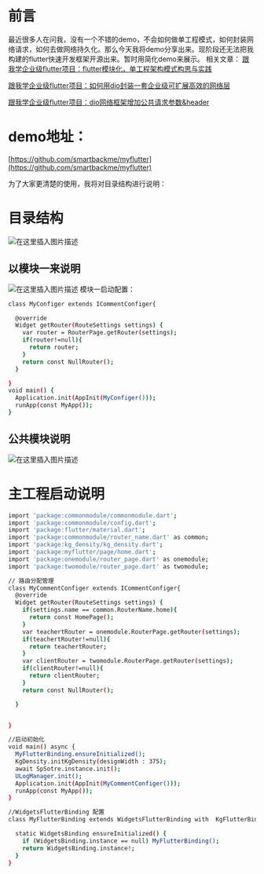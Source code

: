 # 前言
最近很多人在问我，没有一个不错的demo，不会如何做单工程模式，如何封装网络请求，如何去做网络持久化。那么今天我将demo分享出来。现阶段还无法把我构建的flutter快速开发框架开源出来。暂时用简化demo来展示。
相关文章：
[跟我学企业级flutter项目：flutter模块化，单工程架构模式构思与实践](https://blog.csdn.net/s297165331/article/details/124424002)

[跟我学企业级flutter项目：如何用dio封装一套企业级可扩展高效的网络层](https://blog.csdn.net/s297165331/article/details/123148819)

[跟我学企业级flutter项目：dio网络框架增加公共请求参数&header](https://blog.csdn.net/s297165331/article/details/122699977)

# demo地址：
[https://github.com/smartbackme/myflutter](https://github.com/smartbackme/myflutter)

为了大家更清楚的使用，我将对目录结构进行说明：
# 目录结构
![在这里插入图片描述](https://img-blog.csdnimg.cn/cb6f4d35762a4ea6ac188248dde2df79.png)
## 以模块一来说明
![在这里插入图片描述](https://img-blog.csdnimg.cn/d82a8db139984194a5726cfd267c3d13.png)
模块一启动配置：

```bash
class MyConfiger extends ICommentConfiger{

  @override
  Widget getRouter(RouteSettings settings) {
    var router = RouterPage.getRouter(settings);
    if(router!=null){
      return router;
    }
    return const NullRouter();
  }

}
void main() {
  Application.init(AppInit(MyConfiger()));
  runApp(const MyApp());
}
```

## 公共模块说明
![在这里插入图片描述](https://img-blog.csdnimg.cn/77aa6bba04ec4627b06bc2fa6463d9ee.png)
# 主工程启动说明

```bash
import 'package:commonmodule/commonmodule.dart';
import 'package:commonmodule/config.dart';
import 'package:flutter/material.dart';
import 'package:commonmodule/router_name.dart' as common;
import 'package:kg_density/kg_density.dart';
import 'package:myflutter/page/home.dart';
import 'package:onemodule/router_page.dart' as onemodule;
import 'package:twomodule/router_page.dart' as twomodule;

// 路由分配管理
class MyCommentConfiger extends ICommentConfiger{
  @override
  Widget getRouter(RouteSettings settings) {
    if(settings.name == common.RouterName.home){
      return const HomePage();
    }
    var teachertRouter = onemodule.RouterPage.getRouter(settings);
    if(teachertRouter!=null){
      return teachertRouter;
    }
    var clientRouter = twomodule.RouterPage.getRouter(settings);
    if(clientRouter!=null){
      return clientRouter;
    }
    return const NullRouter();

  }


}

//启动初始化
void main() async {
  MyFlutterBinding.ensureInitialized();
  KgDensity.initKgDensity(designWidth : 375);
  await SpSotre.instance.init();
  ULogManager.init();
  Application.init(AppInit(MyCommentConfiger()));
  runApp(const MyApp());
}

//WidgetsFlutterBinding 配置
class MyFlutterBinding extends WidgetsFlutterBinding with  KgFlutterBinding {

  static WidgetsBinding ensureInitialized() {
    if (WidgetsBinding.instance == null) MyFlutterBinding();
    return WidgetsBinding.instance!;
  }
}

```
